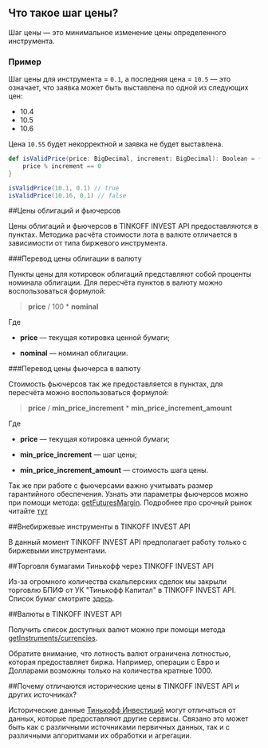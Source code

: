 ## Что такое шаг цены?

Шаг цены — это минимальное изменение цены определенного инструмента.

### Пример

Шаг цены для инструмента = `0.1`, а последняя цена = `10.5` — это означает, что заявка может быть выставлена по одной из следующих цен:

* 10.4
* 10.5
* 10.6

Цена `10.55` будет некорректной и заявка не будет выставлена.

```scala
def isValidPrice(price: BigDecimal, increment: BigDecimal): Boolean = {
    price % increment == 0
}

isValidPrice(10.1, 0.1) // true
isValidPrice(10.16, 0.1) // false
```

##Цены облигаций и фьючерсов

Цены облигаций и фьючерсов в TINKOFF INVEST API предоставляются в пунктах. Методика расчёта стоимости 
лота в валюте отличается в зависимости от типа биржевого инструмента. 

###Перевод цены облигации в валюту 

Пункты цены для котировок облигаций представляют собой проценты номинала облигации. Для пересчёта пунктов
в валюту можно воспользоваться формулой: 

> **price** / 100 * **nominal**

Где 

* **price** — текущая котировка ценной бумаги;

* **nominal** — номинал облигации.

<a name="futures"></a>
###Перевод цены фьючерса в валюту

Стоимость фьючерсов так же предоставляется в пунктах, для пересчёта можно воспользоваться формулой: 
> **price** / **min_price_increment** * **min_price_increment_amount**

Где 

* **price** — текущая котировка ценной бумаги;

* **min_price_increment** — шаг цены;

* **min_price_increment_amount** — стоимость шага цены.

Так же при работе с фьючерсами важно учитывать размер гарантийного обеспечения. Узнать эти параметры фьючерсов
можно при помощи метода: [getFuturesMargin](/investAPI/instruments#getfuturesmargin). Подробнее про срочный
рынок читайте [тут](https://help.tinkoff.ru/forts/)

##Внебиржевые инструменты в TINKOFF INVEST API

В данный момент TINKOFF INVEST API предполагает работу только с биржевыми инструментами.

##Торговля бумагами Тинькофф через TINKOFF INVEST API

Из-за огромного количества скальперских сделок мы закрыли торговлю БПИФ от УК "Тинькофф Капитал" в TINKOFF INVEST API. 
Список бумаг смотрите [здесь](https://tinkoff.github.io/invest-openapi/).

##Валюты в TINKOFF INVEST API

Получить список доступных валют можно при помощи метода [getInstruments/currencies](/investAPI/instruments#currencies).

Обратите внимание, что лотность валют ограничена лотностью, которая предоставляет биржа. Например, операции
с Евро и Долларами возможны только на количества кратные 1000.

##Почему отличаются исторические цены в TINKOFF INVEST API и других источниках?

Исторические данные [Тинькофф Инвестиций](https://www.tinkoff.ru/invest/) могут отличаться от данных,
которые предоставляют другие сервисы. Связано это может быть как с различными источниками первичных данных,
так и с различными алгоритмами их обработки и агрегации.  
